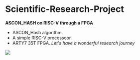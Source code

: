 # Scientific-Research-Project
**ASCON_HASH on RISC-V through a FPGA**
- ASCON_Hash algorithm.
- A simple RISC-V processcor.
- ARTY7 35T FPGA.
*Let's have a wonderful research journey*
<img src="https://i.pinimg.com/564x/67/3f/ee/673fee45741507ce4ebfc32b596dee9b.jpg">
